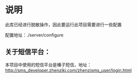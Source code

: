 # 说明

此库已经进行脱敏操作，因此要运行此项目需要进行一些配置

配置地址：./server/configure

## 关于短信平台：

本项目中使用的短信平台是榛子短信，地址： http://sms_developer.zhenzikj.com/zhenzisms_user/login.html
